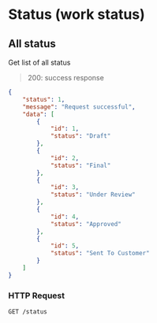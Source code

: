 # Status (work status)





## All status

Get list of all status

> 200: success response

```json
{
    "status": 1,
    "message": "Request successful",
    "data": [
        {
            "id": 1,
            "status": "Draft"
        },
        {
            "id": 2,
            "status": "Final"
        },
        {
            "id": 3,
            "status": "Under Review"
        },
        {
            "id": 4,
            "status": "Approved"
        },
        {
            "id": 5,
            "status": "Sent To Customer"
        }
    ]
}
```


### HTTP Request

`GET /status`
